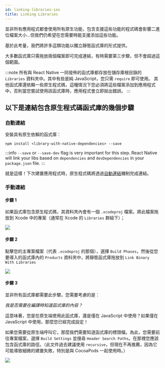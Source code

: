 ```yaml
---
id: linking-libraries-ios
title: Linking Libraries
---
```


並非所有應用程式都會使用所有原生功能，包含支援這些功能的程式碼會影響二進位檔案大小...但我們仍希望在您需要時能支援添加這些功能。

基於此考量，我們將許多這類功能以獨立靜態函式庫的形式提供。

大多數函式庫只需拖放兩個檔案即可完成連結，有時需要第三步驟，但不會超過這個範圍。

:::note
所有與 React Native 一同發佈的函式庫都存放在儲存庫根目錄的 `Libraries` 資料夾中。其中有些是純 JavaScript，您只需 `require` 即可使用。
其他函式庫還依賴一些原生程式碼，這種情況下您必須將這些檔案添加到應用程式中，否則當您嘗試使用該函式庫時，應用程式會立即拋出錯誤。
:::

## 以下是連結包含原生程式碼函式庫的幾個步驟

### 自動連結

安裝具有原生依賴的函式庫：

```shell
npm install <library-with-native-dependencies> --save
```

:::info
`--save` or `--save-dev` flag is very important for this step. React Native will link your libs based on `dependencies` and `devDependencies` in your `package.json` file.
:::

就是這樣！下次建置應用程式時，原生程式碼將透過[自動連結](https://github.com/react-native-community/cli/blob/main/docs/autolinking.md)機制完成連結。

### 手動連結

#### 步驟 1

如果函式庫包含原生程式碼，其資料夾內會有一個 `.xcodeproj` 檔案。將此檔案拖放到 Xcode 中的專案（通常在 Xcode 的 `Libraries` 群組下）；

![](/docs/assets/AddToLibraries.png)

#### 步驟 2

點擊您的主專案檔案（代表 `.xcodeproj` 的那個），選擇 `Build Phases`，然後從您要導入的函式庫內的 `Products` 資料夾中，將靜態函式庫拖放到 `Link Binary With Libraries`

![](/docs/assets/AddToBuildPhases.png)

#### 步驟 3

並非所有函式庫都需要此步驟，您需要考慮的是：

_我是否需要在編譯時知道函式庫的內容？_

這意味著，您是在原生端使用此函式庫，還是僅在 JavaScript 中使用？如果僅在 JavaScript 中使用，那麼您已經完成設定！

如果您需要從原生端呼叫它，那麼我們需要知道函式庫的標頭檔。為此，您需要前往專案檔案，選擇 `Build Settings` 並搜尋 `Header Search Paths`。在那裡您應該包含函式庫的路徑。（此文件過去建議使用 `recursive`，但現在不再推薦，因為它可能導致細微的建置失敗，特別是與 CocoaPods 一起使用時。）

![](/docs/assets/AddToSearchPaths.png)
